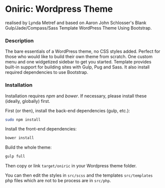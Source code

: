 # Oniric: Wordpress Theme
realised by Lynda Metref and based on Aaron John Schlosser's Blank Gulp/Jade/Compass/Sass Template WordPress Theme Using Bootstrap.

### Description

The bare essentials of a WordPress theme, no CSS styles added. Perfect for those who would like to build their own theme from scratch. One custom menu and one widgetized sidebar to get you started.  Template provides built-in support for building sites with Gulp, Pug and Sass. It also install required dependencies to use Bootstrap.

### Installation

Installation requires _npm_ and _bower_. If necessary, please install these (ideally, globally) first.

First (or then), install the back-end dependencies (gulp, etc.):

```bash
sudo npm install
```

Install the front-end dependencies:
```bash
bower install
```

Build the whole theme:
```bash
gulp full
```

Then copy or link `target/oniric` in your Wordpress theme folder.

You can then edit the styles in `src/scss` and the templates `src/templates` php files which are not to be process are in `src/php`.
